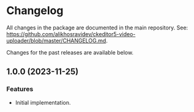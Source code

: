 Changelog
=========

All changes in the package are documented in the main repository. See: https://github.com/alikhosravidev/ckeditor5-video-uploader/blob/master/CHANGELOG.md.

Changes for the past releases are available below.

## 1.0.0 (2023-11-25)

### Features

* Initial implementation.